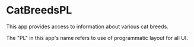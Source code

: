 # CatBreedsPL
This app provides access to information about various cat breeds.

The "PL" in this app's name refers to use of programmatic layout for all UI.
